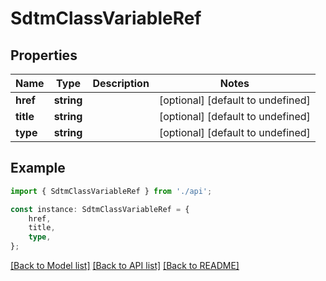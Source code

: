 # SdtmClassVariableRef


## Properties

Name | Type | Description | Notes
------------ | ------------- | ------------- | -------------
**href** | **string** |  | [optional] [default to undefined]
**title** | **string** |  | [optional] [default to undefined]
**type** | **string** |  | [optional] [default to undefined]

## Example

```typescript
import { SdtmClassVariableRef } from './api';

const instance: SdtmClassVariableRef = {
    href,
    title,
    type,
};
```

[[Back to Model list]](../README.md#documentation-for-models) [[Back to API list]](../README.md#documentation-for-api-endpoints) [[Back to README]](../README.md)
